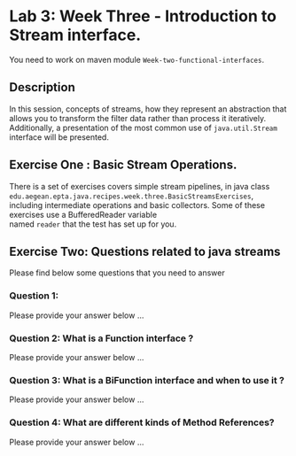 # Lab 3: Week Three - Introduction to Stream interface.  
You need to work on maven module `Week-two-functional-interfaces`.

## Description
In this session, concepts of streams, how they represent an abstraction that allows you to transform the filter 
data rather than process it iteratively. Additionally, a presentation of the most common use of
`java.util.Stream` interface will be presented.


## Exercise One : Basic Stream Operations. 
There is a set of exercises covers simple stream pipelines, in java class `edu.aegean.epta.java.recipes.week.three.BasicStreamsExercises`, 
including intermediate operations and basic collectors. Some of these exercises use a BufferedReader variable  
named `reader` that the test has set up for you.

## Exercise Two: Questions related to java streams
Please find below some questions that you need to answer

### Question 1:
Please provide your answer below ...

### Question 2: What is a Function interface ?
Please provide your answer below ...

### Question 3: What is a BiFunction interface and when to use it ?
Please provide your answer below ...

### Question 4: What are different kinds of Method References?
Please provide your answer below ...

